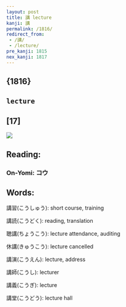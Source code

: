 ```yaml
---
layout: post
title: 講 lecture
kanji: 講
permalink: /1816/
redirect_from:
 - /講/
 - /lecture/
pre_kanji: 1815
nex_kanji: 1817
---
```


## {1816}

## `lecture`

## [17]

<div class="stroke"><img src="E8AC9B.png" /></div>

## Reading:

### On-Yomi: コウ

## Words:

講習(こうしゅう): short course, training

講読(こうどく): reading, translation

聴講(ちょうこう): lecture attendance, auditing

休講(きゅうこう): lecture cancelled

講演(こうえん): lecture, address

講師(こうし): lecturer

講義(こうぎ): lecture

講堂(こうどう): lecture hall
